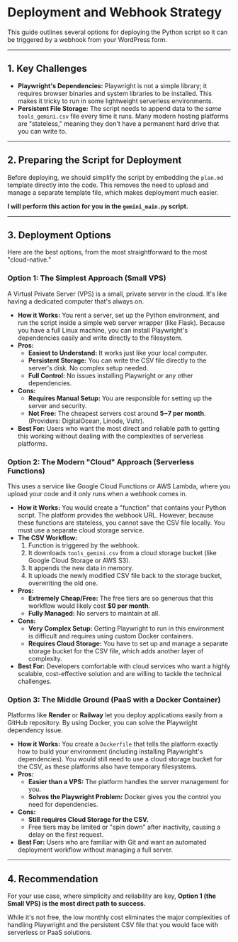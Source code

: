 # Deployment and Webhook Strategy

This guide outlines several options for deploying the Python script so it can be triggered by a webhook from your WordPress form.

---

## 1. Key Challenges

*   **Playwright's Dependencies:** Playwright is not a simple library; it requires browser binaries and system libraries to be installed. This makes it tricky to run in some lightweight serverless environments.
*   **Persistent File Storage:** The script needs to append data to the *same* `tools_gemini.csv` file every time it runs. Many modern hosting platforms are "stateless," meaning they don't have a permanent hard drive that you can write to.

---

## 2. Preparing the Script for Deployment

Before deploying, we should simplify the script by embedding the `plan.md` template directly into the code. This removes the need to upload and manage a separate template file, which makes deployment much easier.

**I will perform this action for you in the `gemini_main.py` script.**

---

## 3. Deployment Options

Here are the best options, from the most straightforward to the most "cloud-native."

### Option 1: The Simplest Approach (Small VPS)

A Virtual Private Server (VPS) is a small, private server in the cloud. It's like having a dedicated computer that's always on.

*   **How it Works:** You rent a server, set up the Python environment, and run the script inside a simple web server wrapper (like Flask). Because you have a full Linux machine, you can install Playwright's dependencies easily and write directly to the filesystem.
*   **Pros:**
    *   **Easiest to Understand:** It works just like your local computer.
    *   **Persistent Storage:** You can write the CSV file directly to the server's disk. No complex setup needed.
    *   **Full Control:** No issues installing Playwright or any other dependencies.
*   **Cons:**
    *   **Requires Manual Setup:** You are responsible for setting up the server and security.
    *   **Not Free:** The cheapest servers cost around **$5-$7 per month**. (Providers: DigitalOcean, Linode, Vultr).
*   **Best For:** Users who want the most direct and reliable path to getting this working without dealing with the complexities of serverless platforms.

### Option 2: The Modern "Cloud" Approach (Serverless Functions)

This uses a service like Google Cloud Functions or AWS Lambda, where you upload your code and it only runs when a webhook comes in.

*   **How it Works:** You would create a "function" that contains your Python script. The platform provides the webhook URL. However, because these functions are stateless, you cannot save the CSV file locally. You must use a separate cloud storage service.
*   **The CSV Workflow:**
    1.  Function is triggered by the webhook.
    2.  It downloads `tools_gemini.csv` from a cloud storage bucket (like Google Cloud Storage or AWS S3).
    3.  It appends the new data in memory.
    4.  It uploads the newly modified CSV file back to the storage bucket, overwriting the old one.
*   **Pros:**
    *   **Extremely Cheap/Free:** The free tiers are so generous that this workflow would likely cost **$0 per month**.
    *   **Fully Managed:** No servers to maintain at all.
*   **Cons:**
    *   **Very Complex Setup:** Getting Playwright to run in this environment is difficult and requires using custom Docker containers.
    *   **Requires Cloud Storage:** You have to set up and manage a separate storage bucket for the CSV file, which adds another layer of complexity.
*   **Best For:** Developers comfortable with cloud services who want a highly scalable, cost-effective solution and are willing to tackle the technical challenges.

### Option 3: The Middle Ground (PaaS with a Docker Container)

Platforms like **Render** or **Railway** let you deploy applications easily from a GitHub repository. By using Docker, you can solve the Playwright dependency issue.

*   **How it Works:** You create a `Dockerfile` that tells the platform exactly how to build your environment (including installing Playwright's dependencies). You would still need to use a cloud storage bucket for the CSV, as these platforms also have temporary filesystems.
*   **Pros:**
    *   **Easier than a VPS:** The platform handles the server management for you.
    *   **Solves the Playwright Problem:** Docker gives you the control you need for dependencies.
*   **Cons:**
    *   **Still requires Cloud Storage for the CSV.**
    *   Free tiers may be limited or "spin down" after inactivity, causing a delay on the first request.
*   **Best For:** Users who are familiar with Git and want an automated deployment workflow without managing a full server.

---

## 4. Recommendation

For your use case, where simplicity and reliability are key, **Option 1 (the Small VPS) is the most direct path to success.**

While it's not free, the low monthly cost eliminates the major complexities of handling Playwright and the persistent CSV file that you would face with serverless or PaaS solutions.
